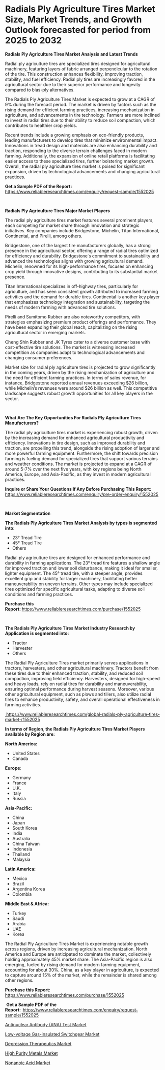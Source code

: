 <p><h1>Radials Ply Agriculture Tires Market Size, Market Trends, and Growth Outlook forecasted for period from 2025 to 2032</h1></p><p><strong>Radials Ply Agriculture Tires Market Analysis and Latest Trends</strong></p>
<p><p>Radial ply agriculture tires are specialized tires designed for agricultural machinery, featuring layers of fabric arranged perpendicular to the rotation of the tire. This construction enhances flexibility, improving traction, stability, and fuel efficiency. Radial ply tires are increasingly favored in the agricultural sector due to their superior performance and longevity compared to bias-ply alternatives.</p><p>The Radials Ply Agriculture Tires Market is expected to grow at a CAGR of 9% during the forecast period. The market is driven by factors such as the rising demand for efficient farming practices, increasing mechanization in agriculture, and advancements in tire technology. Farmers are more inclined to invest in radial tires due to their ability to reduce soil compaction, which contributes to healthier crop yields.</p><p>Recent trends include a growing emphasis on eco-friendly products, leading manufacturers to develop tires that minimize environmental impact. Innovations in tread design and materials are also enhancing durability and traction, responding to the diverse terrain challenges faced in modern farming. Additionally, the expansion of online retail platforms is facilitating easier access to these specialized tires, further bolstering market growth. Overall, the radial ply agriculture tires market is poised for significant expansion, driven by technological advancements and changing agricultural practices.</p></p>
<p><strong>Get a Sample PDF of the Report:&nbsp;</strong> <a href="https://www.reliableresearchtimes.com/enquiry/request-sample/1552025?utm_campaign=2240&utm_medium=2&utm_source=Github&utm_content=ia&utm_term=30012025&utm_id=radials-ply-agriculture-tires">https://www.reliableresearchtimes.com/enquiry/request-sample/1552025</a></p>
<p>&nbsp;</p>
<p><strong>Radials Ply Agriculture Tires Major Market Players</strong></p>
<p><p>The radial ply agriculture tires market features several prominent players, each competing for market share through innovation and strategic initiatives. Key companies include Bridgestone, Michelin, Titan International, Continental, and Pirelli, among others.</p><p>Bridgestone, one of the largest tire manufacturers globally, has a strong presence in the agricultural sector, offering a range of radial tires optimized for efficiency and durability. Bridgestone's commitment to sustainability and advanced tire technologies aligns with growing agricultural demand. Michelin, renowned for its high-performance tires, focuses on enhancing crop yield through innovative designs, contributing to its substantial market presence.</p><p>Titan International specializes in off-highway tires, particularly for agriculture, and has seen consistent growth attributed to increased farming activities and the demand for durable tires. Continental is another key player that emphasizes technology integration and sustainability, targeting the needs of modern farming with advanced tire solutions.</p><p>Pirelli and Sumitomo Rubber are also noteworthy competitors, with strategies emphasizing premium product offerings and performance. They have been expanding their global reach, capitalizing on the rising agricultural sector in emerging markets.</p><p>Cheng Shin Rubber and JK Tyres cater to a diverse customer base with cost-effective tire solutions. The market is witnessing increased competition as companies adapt to technological advancements and changing consumer preferences.</p><p>Market size for radial ply agriculture tires is projected to grow significantly in the coming years, driven by the rising mechanization of agriculture and the need for efficient farming practices. In terms of sales revenue, for instance, Bridgestone reported annual revenues exceeding $26 billion, while Michelin’s revenues were around $26 billion as well. This competitive landscape suggests robust growth opportunities for all key players in the sector.</p></p>
<p>&nbsp;</p>
<p><strong>What Are The Key Opportunities For Radials Ply Agriculture Tires Manufacturers?</strong></p>
<p><p>The radial ply agriculture tires market is experiencing robust growth, driven by the increasing demand for enhanced agricultural productivity and efficiency. Innovations in tire design, such as improved durability and traction, are propelling this trend, alongside the rising adoption of larger and more powerful farming equipment. Furthermore, the shift towards precision farming is fueling demand for specialized tires that support various terrains and weather conditions. The market is projected to expand at a CAGR of around 5-7% over the next five years, with key regions being North America, Europe, and Asia-Pacific, as they invest in modern agricultural practices.</p></p>
<p><strong>Inquire or Share Your Questions If Any Before Purchasing This Report:</strong> <a href="https://www.reliableresearchtimes.com/enquiry/pre-order-enquiry/1552025?utm_campaign=2240&utm_medium=2&utm_source=Github&utm_content=ia&utm_term=30012025&utm_id=radials-ply-agriculture-tires">https://www.reliableresearchtimes.com/enquiry/pre-order-enquiry/1552025</a></p>
<p>&nbsp;</p>
<p><strong>Market Segmentation</strong></p>
<p><strong>The Radials Ply Agriculture Tires Market Analysis by types is segmented into:</strong></p>
<p><ul><li>23° Tread Tire</li><li>45° Tread Tire</li><li>Others</li></ul></p>
<p><p>Radial ply agriculture tires are designed for enhanced performance and durability in farming applications. The 23° tread tire features a shallow angle for improved traction and lower soil disturbance, making it ideal for smaller, lighter equipment. The 45° tread tire, with a steeper angle, provides excellent grip and stability for larger machinery, facilitating better maneuverability on uneven terrains. Other types may include specialized tires optimized for specific agricultural tasks, adapting to diverse soil conditions and farming practices.</p></p>
<p><strong>Purchase this Report:&nbsp;</strong><a href="https://www.reliableresearchtimes.com/purchase/1552025?utm_campaign=2240&utm_medium=2&utm_source=Github&utm_content=ia&utm_term=30012025&utm_id=radials-ply-agriculture-tires">https://www.reliableresearchtimes.com/purchase/1552025</a></p>
<p>&nbsp;</p>
<p><strong>The Radials Ply Agriculture Tires Market Industry Research by Application is segmented into:</strong></p>
<p><ul><li>Tractor</li><li>Harvester</li><li>Others</li></ul></p>
<p><p>The Radial Ply Agriculture Tires market primarily serves applications in tractors, harvesters, and other agricultural machinery. Tractors benefit from these tires due to their enhanced traction, stability, and reduced soil compaction, improving field efficiency. Harvesters, designed for high-speed and heavy loads, rely on radial tires for durability and maneuverability, ensuring optimal performance during harvest seasons. Moreover, various other agricultural equipment, such as plows and tillers, also utilize radial tires to enhance productivity, safety, and overall operational effectiveness in farming activities.</p></p>
<p><a href="https://www.reliableresearchtimes.com/global-radials-ply-agriculture-tires-market-r1552025?utm_campaign=2240&utm_medium=2&utm_source=Github&utm_content=ia&utm_term=30012025&utm_id=radials-ply-agriculture-tires">&nbsp;https://www.reliableresearchtimes.com/global-radials-ply-agriculture-tires-market-r1552025</a></p>
<p><strong>In terms of Region, the Radials Ply Agriculture Tires Market Players available by Region are:</strong></p>
<p>
    <p> <strong> North America: </strong>
        <ul>
            <li>United States</li>
            <li>Canada</li>
        </ul>
        </p> 
    <p> <strong> Europe: </strong>
        <ul>
            <li>Germany</li>
            <li>France</li>
            <li>U.K.</li>
            <li>Italy</li>
            <li>Russia</li>
        </ul>
        </p> 
    <p> <strong> Asia-Pacific: </strong>
        <ul>
            <li>China</li>
            <li>Japan</li>
            <li>South Korea</li>
            <li>India</li>
            <li>Australia</li>
            <li>China Taiwan</li>
            <li>Indonesia</li>
            <li>Thailand</li>
            <li>Malaysia</li>
        </ul>
        </p> 
    <p> <strong> Latin America: </strong>
        <ul>
            <li>Mexico</li>
            <li>Brazil</li>
            <li>Argentina Korea</li>
            <li>Colombia</li>
        </ul>
        </p> 
    <p> <strong> Middle East & Africa: </strong>
        <ul>
            <li>Turkey</li>
            <li>Saudi</li>
            <li>Arabia</li>
            <li>UAE</li>
            <li>Korea</li>
        </ul>
    </p>
    </p>
<p><p>The Radial Ply Agriculture Tires Market is experiencing notable growth across regions, driven by increasing agricultural mechanization. North America and Europe are anticipated to dominate the market, collectively holding approximately 45% market share. The Asia-Pacific region is also emerging, fueled by rising demand for modern farming equipment, accounting for about 30%. China, as a key player in agriculture, is expected to capture around 15% of the market, while the remainder is shared among other regions.</p></p>
<p><strong>Purchase this Report: </strong><a href="https://www.reliableresearchtimes.com/purchase/1552025?utm_campaign=2240&utm_medium=2&utm_source=Github&utm_content=ia&utm_term=30012025&utm_id=radials-ply-agriculture-tires">https://www.reliableresearchtimes.com/purchase/1552025</a></p>
<p>&nbsp;<strong>Get a Sample PDF of the Report:&nbsp;&nbsp;</strong><a href="https://www.reliableresearchtimes.com/enquiry/request-sample/1552025?utm_campaign=2240&utm_medium=2&utm_source=Github&utm_content=ia&utm_term=30012025&utm_id=radials-ply-agriculture-tires">https://www.reliableresearchtimes.com/enquiry/request-sample/1552025</a></p>
<p><strong></strong></p>
<p><p><a href="https://www.linkedin.com/pulse/information-trends-significant-market-drivers-obstacles-antinuclear-a2a8e?utm_campaign=2240&utm_medium=2&utm_source=Github&utm_content=ia&utm_term=30012025&utm_id=radials-ply-agriculture-tires">Antinuclear Antibody (ANA) Test Market</a></p><p><a href="https://www.linkedin.com/pulse/significant-growth-expected-low-voltage-gas-insulated-switchgear-enlhc?utm_campaign=2240&utm_medium=2&utm_source=Github&utm_content=ia&utm_term=30012025&utm_id=radials-ply-agriculture-tires">Low-voltage Gas-insulated Switchgear Market</a></p><p><a href="https://www.linkedin.com/pulse/key-driving-factors-depression-therapeutics-industry-gcf4c?utm_campaign=2240&utm_medium=2&utm_source=Github&utm_content=ia&utm_term=30012025&utm_id=radials-ply-agriculture-tires">Depression Therapeutics Market</a></p><p><a href="https://github.com/redwaymarilynn63/Market-Research-Report-List-1/blob/main/high-purity-metals-market.md?utm_campaign=2240&utm_medium=2&utm_source=Github&utm_content=ia&utm_term=30012025&utm_id=radials-ply-agriculture-tires">High Purity Metals Market</a></p><p><a href="https://github.com/ravenecashe/Market-Research-Report-List-1/blob/main/nonanoic-acid-market.md?utm_campaign=2240&utm_medium=2&utm_source=Github&utm_content=ia&utm_term=30012025&utm_id=radials-ply-agriculture-tires">Nonanoic Acid Market</a></p></p>